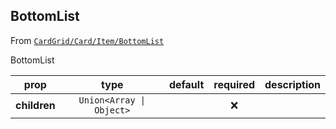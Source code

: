 
## BottomList

From [`CardGrid/Card/Item/BottomList`](CardGrid/Card/Item/BottomList)

BottomList

prop | type | default | required | description
---- | :----: | :-------: | :--------: | -----------
**children** | `Union<Array \| Object>` |  | :x: | 



